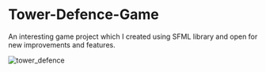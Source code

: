 # Tower-Defence-Game
An interesting game project which I created using SFML library and open for new improvements and features.



![tower_defence](https://user-images.githubusercontent.com/52626874/75122164-7755ef80-56a3-11ea-8fe0-c6245b0962cc.png)


